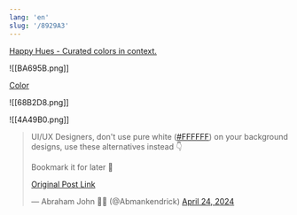 ```yaml
---
lang: 'en'
slug: '/8929A3'
---
```


[Happy Hues - Curated colors in context.](https://www.happyhues.co/)

![[BA695B.png]]

[Color](https://m2.material.io/inline-tools/color/)

![[68B2D8.png]]

![[4A49B0.png]]

<blockquote class="twitter-tweet">

UI/UX Designers, don&#39;t use pure white ([#FFFFFF](https://twitter.com/hashtag/FFFFFF?src=hash&ref_src=twsrc%5Etfw)) on your background designs, use these alternatives instead 👇

Bookmark it for later 💜

[Original Post Link](https://t.co/bmCUCQoXqs)

&mdash; Abraham John 🦄🦓 (@Abmankendrick) [April 24, 2024](https://twitter.com/Abmankendrick/status/1783148511447355606?ref_src=twsrc%5Etfw)

</blockquote>
